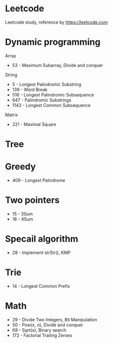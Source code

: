 # Leetcode
Leetcode study, reference by https://leetcode.com

# Dynamic programming 

Array
- 53 - Maximum Subarray, Divide and conquer

String
- 5 - Longest Palindromic Substring
- 139 - Word Break
- 516 - Longest Palindromic Subsequence
- 647 - Palindromic Substrings
- 1143 - Longest Common Subsequence

Matrix
- 221 - Maximal Square

# Tree


# Greedy
- 409 - Longest Palindrome

# Two pointers
- 15 - 3Sum
- 18 - 4Sum

# Specail algorithm
- 28 - Implement strStr(), KMP

# Trie
- 14 - Longest Common Prefix

# Math
- 29 - Divide Two Integers, Bit Manipulation
- 50 - Pow(x, n), Divide and conquer
- 69 - Sqrt(x), Binary search
- 172 - Factorial Trailing Zeroes
